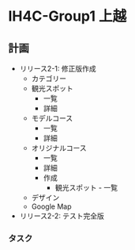 # IH4C-Group1 上越

## 計画

- リリース2-1: 修正版作成
  - カテゴリー
  - 観光スポット
    - 一覧
    - 詳細
  - モデルコース
    - 一覧
    - 詳細
  - オリジナルコース
    - 一覧
    - 詳細
    - 作成
      - 観光スポット - 一覧
  - デザイン
  - Google Map
- リリース2-2: テスト完全版

### タスク
